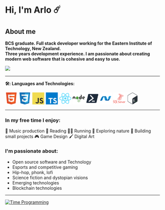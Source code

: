 # Hi, I'm Arlo ☄️

## About me
**BCS graduate. Full stack developer working for the Eastern Institute of Technology, New Zealand.**  
**Three years development experience. I am passionate about creating modern web software that is cohesive and easy to use.** 

<a align="center" href="https://linkedin.com/in/arlo-wotherspoon">
  <img src="https://img.shields.io/badge/LinkedIn-blue?logo=linkedin&logoColor=white&style=for-the-badge">
</a>

---

**🛠️: Languages and Technologies:**
<div>
  <img src="https://github.com/devicons/devicon/blob/master/icons/html5/html5-original.svg" title="HTML5" alt="HTML5" width="40" height="40"/>
  <img src="https://github.com/devicons/devicon/blob/master/icons/css3/css3-original.svg" title="CSS" alt="CSS" width="40" height="40" />
  <img src="https://github.com/devicons/devicon/blob/master/icons/javascript/javascript-original.svg" title="JavaScript" alt="JavaScript" width="40" height="40" />
  <img src="https://github.com/devicons/devicon/blob/master/icons/typescript/typescript-original.svg" title="TypeScript" alt="TypeScript" width="40" height="40" />
  <img src="https://github.com/devicons/devicon/blob/master/icons/react/react-original.svg" title="React" alt="React" width="40" height="40" />
  <img src="https://github.com/devicons/devicon/blob/master/icons/nodejs/nodejs-original-wordmark.svg" title="NodeJS" alt="NodeJS" width="40" height="40" />
  <img src="https://github.com/devicons/devicon/blob/master/icons/powershell/powershell-plain.svg" title="PowerShell" alt="PowerShell" width="40" height="40" />
  <img src="https://github.com/devicons/devicon/blob/master/icons/dot-net/dot-net-original.svg" title=".NET" alt=".NET" width="40" height="40" />
  <img src="https://github.com/devicons/devicon/blob/master/icons/microsoftsqlserver/microsoftsqlserver-plain-wordmark.svg" title="MSSQL" alt="MSSQL" width="40" height="40" />
  <img src="https://github.com/devicons/devicon/blob/master/icons/bash/bash-original.svg" title="Bash" alt="Bash" width="40" height="40" />
</div>

---

### In my free time I enjoy:

🎵 Music production
📙 Reading
🏃‍♂️ Running
🌲 Exploring nature
🧰 Building small projects
🎮 Game Design
🖌️ Digital Art

### I'm passionate about:

- Open source software and Technology
- Esports and competitive gaming
- Hip-hop, phonk, lofi
- Science fiction and dystopian visions
- Emerging technologies
- Blockchain technologies

---

[![Time Programming](https://wakatime.com/badge/user/4b403875-2abb-4659-950b-05b75013fac7.svg)](https://wakatime.com/@4b403875-2abb-4659-950b-05b75013fac7?style=plastic)
